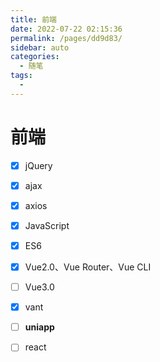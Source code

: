 ```yaml
---
title: 前端
date: 2022-07-22 02:15:36
permalink: /pages/dd9d83/
sidebar: auto
categories:
  - 随笔
tags:
  - 
---
```

# 前端

 - [x] jQuery 
 - [x] ajax 
 - [x] axios  
 - [x] JavaScript
 - [x] ES6
 - [x] Vue2.0、Vue  Router、Vue CLI
 - [ ] Vue3.0
 - [x] vant
 - [ ] **uniapp**
 - [ ] react



